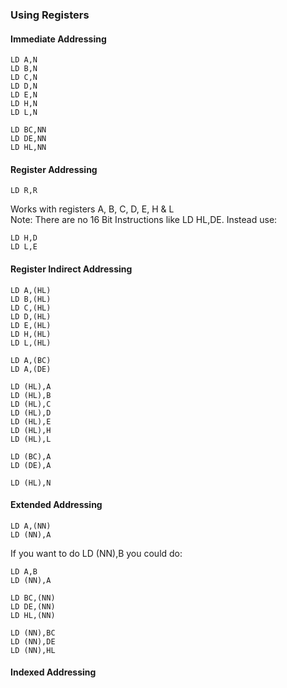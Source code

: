 ### Using Registers


#### Immediate Addressing
```
LD A,N
LD B,N
LD C,N
LD D,N
LD E,N
LD H,N
LD L,N

LD BC,NN
LD DE,NN
LD HL,NN
```

#### Register Addressing
```
LD R,R
```
Works with registers A, B, C, D, E, H & L  
Note: There are no 16 Bit Instructions like LD HL,DE. Instead use:
```
LD H,D
LD L,E
```
#### Register Indirect Addressing


```
LD A,(HL) 
LD B,(HL) 
LD C,(HL) 
LD D,(HL) 
LD E,(HL) 
LD H,(HL) 
LD L,(HL) 
```
```
LD A,(BC)
LD A,(DE)
```
```
LD (HL),A
LD (HL),B
LD (HL),C
LD (HL),D
LD (HL),E
LD (HL),H
LD (HL),L
```
```
LD (BC),A 
LD (DE),A 
```
```
LD (HL),N
```
#### Extended Addressing
```
LD A,(NN)
LD (NN),A
```
If you want to do LD (NN),B you could do:
```
LD A,B
LD (NN),A
```

```
LD BC,(NN)
LD DE,(NN)
LD HL,(NN)
```
```
LD (NN),BC
LD (NN),DE
LD (NN),HL
```

#### Indexed Addressing
